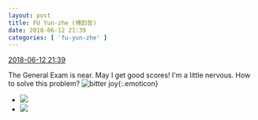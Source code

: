 ```yaml
---
layout: post
title: FU Yun-zhe (傅韵哲)
date: 2018-06-12 21:39
categories: [ 'fu-yun-zhe' ]
---
```


<div class="weibo-info">
  <a href="https://weibo.com/6505655408/Gl4048Xm0">2018-06-12 21:39</a>
</div>

The General Exam is near. May I get good scores! I'm a little nervous. How to solve this problem? ![bitter joy](https://img.t.sinajs.cn/t4/appstyle/expression/ext/normal/83/2018new_kuxiao_org.png){:.emoticon}

<!-- more -->

<ul class="weibo-pic-list-1">
  <li class="weibo-pic">
    <a href="//wx2.sinaimg.cn/mw690/0076h49Wgy1fs8q3agebcj30u016c76j.jpg"><img src="//wx2.sinaimg.cn/thumb150/0076h49Wgy1fs8q3agebcj30u016c76j.jpg"/></a>
  </li>
  <li class="weibo-pic">
    <a href="//wx1.sinaimg.cn/mw690/0076h49Wgy1fs8q3azmrcj30u018gada.jpg"><img src="//wx1.sinaimg.cn/thumb150/0076h49Wgy1fs8q3azmrcj30u018gada.jpg"/></a>
  </li>
</ul>
